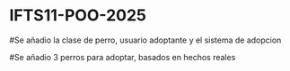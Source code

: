 # IFTS11-POO-2025

#Se añadio la clase de perro, usuario adoptante y el sistema de adopcion

#Se añadio 3 perros para adoptar, basados en hechos reales
